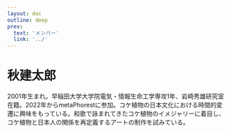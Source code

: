 ```yaml
---
layout: doc
outline: deep
prev:
  text: 'メンバー'
  link: '../'
---
```


# 秋建太郎

2001年生まれ。早稲田大学大学院電気・情報生命工学専攻1年、岩崎秀雄研究室在籍。2022年からmetaPhorestに参加。コケ植物の日本文化における時間的変遷に興味をもっている。和歌で詠まれてきたコケ植物のイメジャリーに着目し、コケ植物と日本人の関係を再定義するアートの制作を試みている。
